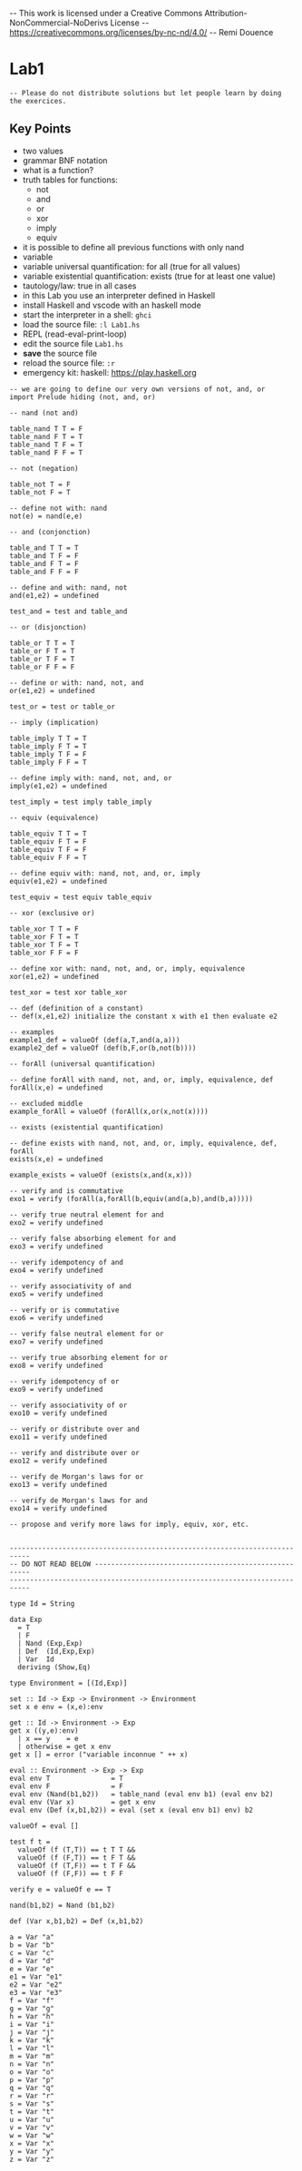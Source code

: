 -- This work is licensed under a Creative Commons Attribution-NonCommercial-NoDerivs License
-- https://creativecommons.org/licenses/by-nc-nd/4.0/
-- Remi Douence
# Lab1
```
-- Please do not distribute solutions but let people learn by doing the exercices.
```
## Key Points
- two values
- grammar BNF notation
- what is a function?
- truth tables for functions: 
    - not
    - and
    - or
    - xor
    - imply
    - equiv
- it is possible to define all previous functions with only nand
- variable  
- variable universal quantification: for all (true for all values)
- variable existential quantification: exists (true for at least one value)
- tautology/law: true in all cases
- in this Lab you use an interpreter defined in Haskell
- install Haskell and vscode with an haskell mode
- start the interpreter in a shell: `ghci`
- load the source file: `:l Lab1.hs`
- REPL (read-eval-print-loop)
- edit the source file `Lab1.hs`
- **save** the source file 
- reload the source file: `:r`
- emergency kit: haskell: https://play.haskell.org
```
-- we are going to define our very own versions of not, and, or
import Prelude hiding (not, and, or)

-- nand (not and)

table_nand T T = F
table_nand F T = T
table_nand T F = T
table_nand F F = T

-- not (negation)

table_not T = F
table_not F = T 

-- define not with: nand
not(e) = nand(e,e)

-- and (conjonction)

table_and T T = T 
table_and T F = F 
table_and F T = F
table_and F F = F

-- define and with: nand, not
and(e1,e2) = undefined

test_and = test and table_and 

-- or (disjonction)

table_or T T = T 
table_or F T = T 
table_or T F = T
table_or F F = F

-- define or with: nand, not, and
or(e1,e2) = undefined 

test_or = test or table_or 

-- imply (implication)

table_imply T T = T 
table_imply F T = T 
table_imply T F = F
table_imply F F = T

-- define imply with: nand, not, and, or
imply(e1,e2) = undefined 

test_imply = test imply table_imply

-- equiv (equivalence)

table_equiv T T = T 
table_equiv F T = F 
table_equiv T F = F
table_equiv F F = T

-- define equiv with: nand, not, and, or, imply
equiv(e1,e2) = undefined 

test_equiv = test equiv table_equiv

-- xor (exclusive or)

table_xor T T = F 
table_xor F T = T 
table_xor T F = T
table_xor F F = F

-- define xor with: nand, not, and, or, imply, equivalence
xor(e1,e2) = undefined 

test_xor = test xor table_xor

-- def (definition of a constant)
-- def(x,e1,e2) initialize the constant x with e1 then evaluate e2

-- examples 
example1_def = valueOf (def(a,T,and(a,a)))
example2_def = valueOf (def(b,F,or(b,not(b))))

-- forAll (universal quantification)

-- define forAll with nand, not, and, or, imply, equivalence, def
forAll(x,e) = undefined

-- excluded middle
example_forAll = valueOf (forAll(x,or(x,not(x))))

-- exists (existential quantification)

-- define exists with nand, not, and, or, imply, equivalence, def, forAll
exists(x,e) = undefined

example_exists = valueOf (exists(x,and(x,x)))

-- verify and is commutative
exo1 = verify (forAll(a,forAll(b,equiv(and(a,b),and(b,a)))))

-- verify true neutral element for and
exo2 = verify undefined

-- verify false absorbing element for and
exo3 = verify undefined

-- verify idempotency of and
exo4 = verify undefined

-- verify associativity of and
exo5 = verify undefined

-- verify or is commutative
exo6 = verify undefined

-- verify false neutral element for or
exo7 = verify undefined

-- verify true absorbing element for or
exo8 = verify undefined

-- verify idempotency of or
exo9 = verify undefined

-- verify associativity of or 
exo10 = verify undefined

-- verify or distribute over and
exo11 = verify undefined

-- verify and distribute over or
exo12 = verify undefined

-- verify de Morgan's laws for or
exo13 = verify undefined

-- verify de Morgan's laws for and
exo14 = verify undefined

-- propose and verify more laws for imply, equiv, xor, etc.


---------------------------------------------------------------------------
-- DO NOT READ BELOW ------------------------------------------------------
---------------------------------------------------------------------------

type Id = String

data Exp  
  = T 
  | F 
  | Nand (Exp,Exp) 
  | Def  (Id,Exp,Exp)
  | Var  Id
  deriving (Show,Eq)

type Environment = [(Id,Exp)]

set :: Id -> Exp -> Environment -> Environment 
set x e env = (x,e):env

get :: Id -> Environment -> Exp
get x ((y,e):env) 
  | x == y    = e
  | otherwise = get x env
get x [] = error ("variable inconnue " ++ x)

eval :: Environment -> Exp -> Exp 
eval env T               = T 
eval env F               = F 
eval env (Nand(b1,b2))   = table_nand (eval env b1) (eval env b2)
eval env (Var x)         = get x env
eval env (Def (x,b1,b2)) = eval (set x (eval env b1) env) b2

valueOf = eval []

test f t = 
  valueOf (f (T,T)) == t T T && 
  valueOf (f (F,T)) == t F T && 
  valueOf (f (T,F)) == t T F && 
  valueOf (f (F,F)) == t F F  

verify e = valueOf e == T

nand(b1,b2) = Nand (b1,b2)

def (Var x,b1,b2) = Def (x,b1,b2)

a = Var "a" 
b = Var "b"
c = Var "c"
d = Var "d" 
e = Var "e"
e1 = Var "e1"
e2 = Var "e2"
e3 = Var "e3"
f = Var "f"
g = Var "g" 
h = Var "h"
i = Var "i"
j = Var "j" 
k = Var "k"
l = Var "l"
m = Var "m" 
n = Var "n"
o = Var "o"
p = Var "p" 
q = Var "q"
r = Var "r"
s = Var "s"
t = Var "t"
u = Var "u" 
v = Var "v"
w = Var "w"
x = Var "x" 
y = Var "y"
z = Var "z"
```
